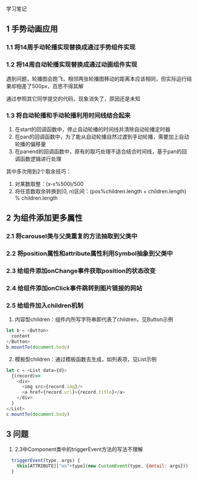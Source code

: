 学习笔记
## 1 手势动画应用
### 1.1 将14周手动轮播实现替换成通过手势组件实现

### 1.2 将14周自动轮播实现替换成通过动画组件实现
遇到问题，轮播图会跑飞，相邻两张轮播图移动的距离本应该相同，但实际运行结果却相差了500px，百思不得其解

通过参照其它同学提交的代码，现象消失了，原因还是未知

### 1.3 将自动轮播和手动轮播利用时间线结合起来
1. 在start的回调函数中，停止自动轮播的时间线并清除自动轮播定时器
2. 在pan的回调函数中，为了能从自动轮播自然过渡到手动轮播，需要加上自动轮播的偏移量
3. 在panend的回调函数中，原有的取巧处理不适合结合时间线，基于pan的回调函数逻辑进行处理

其中多次用到2个取余技巧：
1. 对某数取整：(x-x%500)/500
2. 将任意数取余转换到[0, n)区间：(pos%children.length + children.length) % children.length

## 2 为组件添加更多属性
### 2.1 将carousel类与父类重复的方法抽取到父类中
### 2.2 将position属性和attribute属性利用Symbol抽象到父类中
### 2.3 给组件添加onChange事件获取position的状态改变
### 2.4 给组件添加onClick事件跳转到图片链接的网站
### 2.5 给组件加入children机制
1. 内容型children：组件内所写字符串即代表了children，见Button示例
```js
let b = <Button>
  content
</Button>
b.mountTo(document.body)
```
2. 模板型children：通过模板函数去生成，如列表项，见List示例
```js
let c = <List data={d}>
  {(record)=>
    <div>
      <img src={record.img}/>
      <a href={record.url}>{record.title}</a>
    </div>
  }
</List>
c.mountTo(document.body)
```
## 3 问题
1. 2.3中Component类中的triggerEvent方法的写法不理解
```js
  triggerEvent(type, args) {
    this[ATTRIBUTE]["on"+type](new CustomEvent(type, {detail: args}))
  }
```